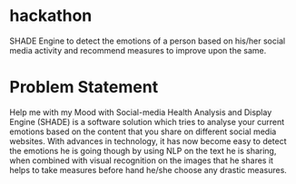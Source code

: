 # hackathon
SHADE Engine to detect the emotions of a person based on his/her social media activity and recommend measures to improve upon the same.

# Problem Statement

Help me with my Mood with Social-media Health Analysis and Display Engine (SHADE) is a software solution which tries to analyse your current emotions based on the content that you share on different social media websites. With advances in technology, it has now become easy to detect the emotions he is going though by using NLP on the text he is sharing, when combined with visual recognition on the images that he shares it helps to take measures before hand he/she choose any drastic measures.
